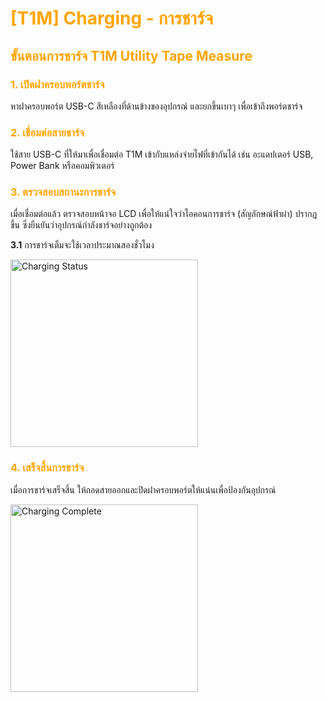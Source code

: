 # <span style="color: orange">[T1M] Charging - การชาร์จ</span>

## <span style="color: orange">ขั้นตอนการชาร์จ T1M Utility Tape Measure</span>

### <span style="color: orange">1. เปิดฝาครอบพอร์ตชาร์จ</span>

หาฝาครอบพอร์ต USB-C สีเหลืองที่ด้านข้างของอุปกรณ์ และยกขึ้นเบาๆ เพื่อเข้าถึงพอร์ตชาร์จ

### <span style="color: orange">2. เชื่อมต่อสายชาร์จ</span>

ใช้สาย USB-C ที่ให้มาเพื่อเชื่อมต่อ T1M เข้ากับแหล่งจ่ายไฟที่เข้ากันได้ เช่น อะแดปเตอร์ USB, Power Bank หรือคอมพิวเตอร์

### <span style="color: orange">3. ตรวจสอบสถานะการชาร์จ</span>

เมื่อเชื่อมต่อแล้ว ตรวจสอบหน้าจอ LCD เพื่อให้แน่ใจว่าไอคอนการชาร์จ (สัญลักษณ์ฟ้าผ่า) ปรากฏขึ้น ซึ่งยืนยันว่าอุปกรณ์กำลังชาร์จอย่างถูกต้อง

**3.1** การชาร์จเต็มจะใช้เวลาประมาณสองชั่วโมง

<img src="https://support.reekon.tools/hc/article_attachments/37955271924244" alt="Charging Status" width="300">

### <span style="color: orange">4. เสร็จสิ้นการชาร์จ</span>

เมื่อการชาร์จเสร็จสิ้น ให้ถอดสายออกและปิดฝาครอบพอร์ตให้แน่นเพื่อป้องกันอุปกรณ์

<img src="https://support.reekon.tools/hc/article_attachments/37955227190804" alt="Charging Complete" width="300">
